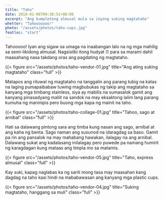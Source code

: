```yaml
---
title: "Taho"
date: 2018-01-06T09:38:51+08:00
excerpt: "Ang kumpletong almusal mula sa inyong suking magtataho"
whetter: "Tahooooooo!"
photo: "/assets/photos/taho-cups.jpg"
featloc: "start"
---
```


Tahooooo! Iyan ang sigaw sa umaga na inaabangan lalo na ng mga mahilig sa semi-likidong almusal. Nagsisilbi itong hudyat ⏰ para sa marami dahil maasahang nasa takdang oras ang pagdating ng magtataho.

{{< figure src="/assets/photos/taho-vendor-01.jpg" title="Ang ating suking magtataho" class="full" >}}

Matapos ang rituwal ng magtataho na tanggalin ang parang tubig na katas na laging pumapaibabaw tuwing magbubukas ng takip ang magtataho sa kanyang mga timbang stainless, siya ay mabilis na sumasalok gamit ang kanyang pinasadyang maliit na sandok na may eksaktong lalim lang parang kumuha ng maninipis pero buong mga kapa ng mainit na taho.

{{< figure src="/assets/photos/taho-collage-01.jpg" title="Tahoo, sago at arnibal" class="full" >}}

Hati sa dalawang pintong sara ang timba kung nasan ang sago, arnibal at ang kaha ng benta. Sago naman ang susunod na idaragdag sa baso. Gamit pa rin ang pansalok na may mahabang hawakan, ilalagay na ang arnibal. Dalawang sukat ang kadalasang inilalagay pero puwede pa namang humirit ng karagdagan kung mataas ang timpla mo sa matamis.

{{< figure src="/assets/photos/taho-vendor-05.jpg" title="Taho, express almusal" class="full" >}}

Kay suki, kapag naglabas ka ng sarili mong tasa may maasahan kang dagdag na taho kasi hindi na mababawasan ang kanyang mga plastic cups.

{{< figure src="/assets/photos/taho-vendor-04.jpg" title="Suking magtataho, hanggang sa muli" class="full" >}}

